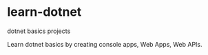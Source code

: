 # learn-dotnet
dotnet basics projects

Learn dotnet basics by creating console apps, Web Apps, Web APIs.
